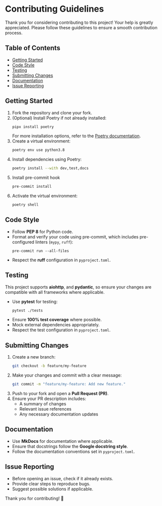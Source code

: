 # Contributing Guidelines

Thank you for considering contributing to this project! Your help is greatly appreciated. Please follow these guidelines to ensure a smooth contribution process.

## Table of Contents

- [Getting Started](#getting-started)
- [Code Style](#code-style)
- [Testing](#testing)
- [Submitting Changes](#submitting-changes)
- [Documentation](#documentation)
- [Issue Reporting](#issue-reporting)

## Getting Started

1. Fork the repository and clone your fork.
2. (Optional) Install Poetry if not already installed:
    ```sh
    pipx install poetry
    ```
    For more installation options, refer to the [Poetry documentation](https://python-poetry.org/docs/#installation).
3. Create a virtual environment:
    ```sh
    poetry env use python3.8
    ```
4. Install dependencies using Poetry:
    ```sh
    poetry install --with dev,test,docs
    ```
5. Install pre-commit hook
    ```sh
    pre-commit install
    ```
6. Activate the virtual environment:
   ```sh
   poetry shell
   ```

## Code Style

- Follow **PEP 8** for Python code.
- Format and verify your code using pre-commit, which includes pre-configured linters (`mypy`, `ruff`):
    ```shell
    pre-commit run --all-files
    ```
- Respect the **ruff** configuration in `pyproject.toml`.

## Testing

This project supports **aiohttp**, and **pydantic**, so ensure your changes are compatible with all frameworks where
applicable.

- Use **pytest** for testing:
   ```sh
   pytest ./tests
   ```
- Ensure **100% test coverage** where possible.
- Mock external dependencies appropriately.
- Respect the test configuration in `pyproject.toml`.

## Submitting Changes

1. Create a new branch:
   ```sh
   git checkout -b feature/my-feature
   ```
2. Make your changes and commit with a clear message:
   ```sh
   git commit -m "feature/my-feature: Add new feature."
   ```
3. Push to your fork and open a **Pull Request (PR)**.
4. Ensure your PR description includes:
   - A summary of changes
   - Relevant issue references
   - Any necessary documentation updates

## Documentation

- Use **MkDocs** for documentation where applicable.
- Ensure that docstrings follow the **Google docstring style**.
- Follow the documentation conventions set in `pyproject.toml`.

## Issue Reporting

- Before opening an issue, check if it already exists.
- Provide clear steps to reproduce bugs.
- Suggest possible solutions if applicable.

Thank you for contributing! 🎉
